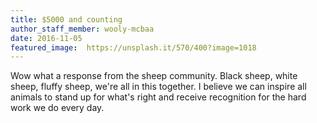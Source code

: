 ```yaml
---
title: $5000 and counting
author_staff_member: wooly-mcbaa
date: 2016-11-05
featured_image:  https://unsplash.it/570/400?image=1018
---
```

Wow what a response from the sheep community. Black sheep, white sheep, fluffy sheep, we're all in this together. I believe we can inspire all animals to stand up for what's right and receive recognition for the hard work we do every day.
